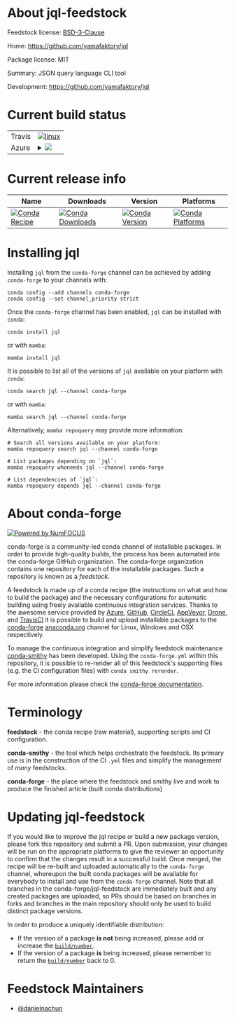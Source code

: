 About jql-feedstock
===================

Feedstock license: [BSD-3-Clause](https://github.com/conda-forge/jql-feedstock/blob/main/LICENSE.txt)

Home: https://github.com/yamafaktory/jql

Package license: MIT

Summary: JSON query language CLI tool

Development: https://github.com/yamafaktory/jql

Current build status
====================


<table><tr>
    <td>Travis</td>
    <td>
      <a href="https://app.travis-ci.com/conda-forge/jql-feedstock">
        <img alt="linux" src="https://img.shields.io/travis/com/conda-forge/jql-feedstock/main.svg?label=Linux">
      </a>
    </td>
  </tr>
    
  <tr>
    <td>Azure</td>
    <td>
      <details>
        <summary>
          <a href="https://dev.azure.com/conda-forge/feedstock-builds/_build/latest?definitionId=23174&branchName=main">
            <img src="https://dev.azure.com/conda-forge/feedstock-builds/_apis/build/status/jql-feedstock?branchName=main">
          </a>
        </summary>
        <table>
          <thead><tr><th>Variant</th><th>Status</th></tr></thead>
          <tbody><tr>
              <td>linux_64</td>
              <td>
                <a href="https://dev.azure.com/conda-forge/feedstock-builds/_build/latest?definitionId=23174&branchName=main">
                  <img src="https://dev.azure.com/conda-forge/feedstock-builds/_apis/build/status/jql-feedstock?branchName=main&jobName=linux&configuration=linux%20linux_64_" alt="variant">
                </a>
              </td>
            </tr><tr>
              <td>linux_aarch64</td>
              <td>
                <a href="https://dev.azure.com/conda-forge/feedstock-builds/_build/latest?definitionId=23174&branchName=main">
                  <img src="https://dev.azure.com/conda-forge/feedstock-builds/_apis/build/status/jql-feedstock?branchName=main&jobName=linux&configuration=linux%20linux_aarch64_" alt="variant">
                </a>
              </td>
            </tr><tr>
              <td>linux_ppc64le</td>
              <td>
                <a href="https://dev.azure.com/conda-forge/feedstock-builds/_build/latest?definitionId=23174&branchName=main">
                  <img src="https://dev.azure.com/conda-forge/feedstock-builds/_apis/build/status/jql-feedstock?branchName=main&jobName=linux&configuration=linux%20linux_ppc64le_" alt="variant">
                </a>
              </td>
            </tr><tr>
              <td>osx_64</td>
              <td>
                <a href="https://dev.azure.com/conda-forge/feedstock-builds/_build/latest?definitionId=23174&branchName=main">
                  <img src="https://dev.azure.com/conda-forge/feedstock-builds/_apis/build/status/jql-feedstock?branchName=main&jobName=osx&configuration=osx%20osx_64_" alt="variant">
                </a>
              </td>
            </tr><tr>
              <td>osx_arm64</td>
              <td>
                <a href="https://dev.azure.com/conda-forge/feedstock-builds/_build/latest?definitionId=23174&branchName=main">
                  <img src="https://dev.azure.com/conda-forge/feedstock-builds/_apis/build/status/jql-feedstock?branchName=main&jobName=osx&configuration=osx%20osx_arm64_" alt="variant">
                </a>
              </td>
            </tr><tr>
              <td>win_64</td>
              <td>
                <a href="https://dev.azure.com/conda-forge/feedstock-builds/_build/latest?definitionId=23174&branchName=main">
                  <img src="https://dev.azure.com/conda-forge/feedstock-builds/_apis/build/status/jql-feedstock?branchName=main&jobName=win&configuration=win%20win_64_" alt="variant">
                </a>
              </td>
            </tr>
          </tbody>
        </table>
      </details>
    </td>
  </tr>
</table>

Current release info
====================

| Name | Downloads | Version | Platforms |
| --- | --- | --- | --- |
| [![Conda Recipe](https://img.shields.io/badge/recipe-jql-green.svg)](https://anaconda.org/conda-forge/jql) | [![Conda Downloads](https://img.shields.io/conda/dn/conda-forge/jql.svg)](https://anaconda.org/conda-forge/jql) | [![Conda Version](https://img.shields.io/conda/vn/conda-forge/jql.svg)](https://anaconda.org/conda-forge/jql) | [![Conda Platforms](https://img.shields.io/conda/pn/conda-forge/jql.svg)](https://anaconda.org/conda-forge/jql) |

Installing jql
==============

Installing `jql` from the `conda-forge` channel can be achieved by adding `conda-forge` to your channels with:

```
conda config --add channels conda-forge
conda config --set channel_priority strict
```

Once the `conda-forge` channel has been enabled, `jql` can be installed with `conda`:

```
conda install jql
```

or with `mamba`:

```
mamba install jql
```

It is possible to list all of the versions of `jql` available on your platform with `conda`:

```
conda search jql --channel conda-forge
```

or with `mamba`:

```
mamba search jql --channel conda-forge
```

Alternatively, `mamba repoquery` may provide more information:

```
# Search all versions available on your platform:
mamba repoquery search jql --channel conda-forge

# List packages depending on `jql`:
mamba repoquery whoneeds jql --channel conda-forge

# List dependencies of `jql`:
mamba repoquery depends jql --channel conda-forge
```


About conda-forge
=================

[![Powered by
NumFOCUS](https://img.shields.io/badge/powered%20by-NumFOCUS-orange.svg?style=flat&colorA=E1523D&colorB=007D8A)](https://numfocus.org)

conda-forge is a community-led conda channel of installable packages.
In order to provide high-quality builds, the process has been automated into the
conda-forge GitHub organization. The conda-forge organization contains one repository
for each of the installable packages. Such a repository is known as a *feedstock*.

A feedstock is made up of a conda recipe (the instructions on what and how to build
the package) and the necessary configurations for automatic building using freely
available continuous integration services. Thanks to the awesome service provided by
[Azure](https://azure.microsoft.com/en-us/services/devops/), [GitHub](https://github.com/),
[CircleCI](https://circleci.com/), [AppVeyor](https://www.appveyor.com/),
[Drone](https://cloud.drone.io/welcome), and [TravisCI](https://travis-ci.com/)
it is possible to build and upload installable packages to the
[conda-forge](https://anaconda.org/conda-forge) [anaconda.org](https://anaconda.org/)
channel for Linux, Windows and OSX respectively.

To manage the continuous integration and simplify feedstock maintenance
[conda-smithy](https://github.com/conda-forge/conda-smithy) has been developed.
Using the ``conda-forge.yml`` within this repository, it is possible to re-render all of
this feedstock's supporting files (e.g. the CI configuration files) with ``conda smithy rerender``.

For more information please check the [conda-forge documentation](https://conda-forge.org/docs/).

Terminology
===========

**feedstock** - the conda recipe (raw material), supporting scripts and CI configuration.

**conda-smithy** - the tool which helps orchestrate the feedstock.
                   Its primary use is in the construction of the CI ``.yml`` files
                   and simplify the management of *many* feedstocks.

**conda-forge** - the place where the feedstock and smithy live and work to
                  produce the finished article (built conda distributions)


Updating jql-feedstock
======================

If you would like to improve the jql recipe or build a new
package version, please fork this repository and submit a PR. Upon submission,
your changes will be run on the appropriate platforms to give the reviewer an
opportunity to confirm that the changes result in a successful build. Once
merged, the recipe will be re-built and uploaded automatically to the
`conda-forge` channel, whereupon the built conda packages will be available for
everybody to install and use from the `conda-forge` channel.
Note that all branches in the conda-forge/jql-feedstock are
immediately built and any created packages are uploaded, so PRs should be based
on branches in forks and branches in the main repository should only be used to
build distinct package versions.

In order to produce a uniquely identifiable distribution:
 * If the version of a package **is not** being increased, please add or increase
   the [``build/number``](https://docs.conda.io/projects/conda-build/en/latest/resources/define-metadata.html#build-number-and-string).
 * If the version of a package **is** being increased, please remember to return
   the [``build/number``](https://docs.conda.io/projects/conda-build/en/latest/resources/define-metadata.html#build-number-and-string)
   back to 0.

Feedstock Maintainers
=====================

* [@danielnachun](https://github.com/danielnachun/)

